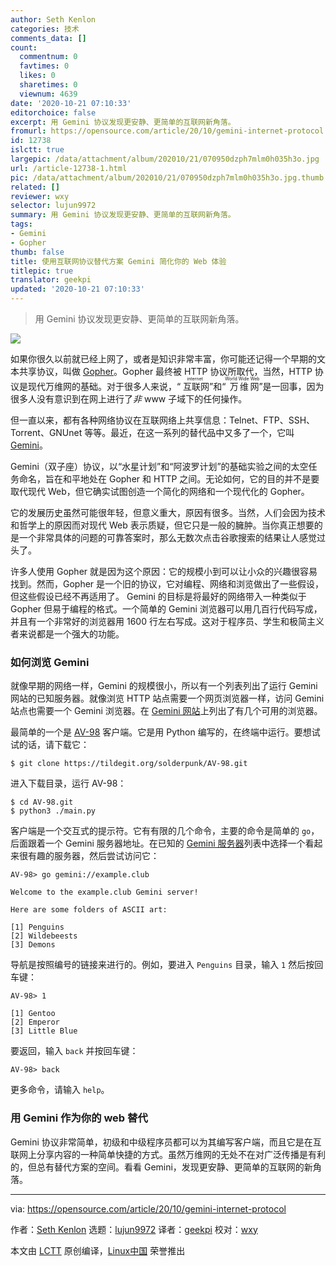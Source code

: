 ```yaml
---
author: Seth Kenlon
categories: 技术
comments_data: []
count:
  commentnum: 0
  favtimes: 0
  likes: 0
  sharetimes: 0
  viewnum: 4639
date: '2020-10-21 07:10:33'
editorchoice: false
excerpt: 用 Gemini 协议发现更安静、更简单的互联网新角落。
fromurl: https://opensource.com/article/20/10/gemini-internet-protocol
id: 12738
islctt: true
largepic: /data/attachment/album/202010/21/070950dzph7mlm0h035h3o.jpg
url: /article-12738-1.html
pic: /data/attachment/album/202010/21/070950dzph7mlm0h035h3o.jpg.thumb.jpg
related: []
reviewer: wxy
selector: lujun9972
summary: 用 Gemini 协议发现更安静、更简单的互联网新角落。
tags:
- Gemini
- Gopher
thumb: false
title: 使用互联网协议替代方案 Gemini 简化你的 Web 体验
titlepic: true
translator: geekpi
updated: '2020-10-21 07:10:33'
---
```


 



> 
> 用 Gemini 协议发现更安静、更简单的互联网新角落。
> 
> 
> 


![](/data/attachment/album/202010/21/070950dzph7mlm0h035h3o.jpg)


如果你很久以前就已经上网了，或者是知识非常丰富，你可能还记得一个早期的文本共享协议，叫做 [Gopher](https://en.wikipedia.org/wiki/Gopher_%28protocol%29)。Gopher 最终被 HTTP 协议所取代，当然，HTTP 协议是现代万维网的基础。对于很多人来说，“<ruby> 互联网 <rt>  internet </rt></ruby>”和“<ruby> 万维网 <rt>  World Wide Web </rt></ruby>”是一回事，因为很多人没有意识到在网上进行了*非* www 子域下的任何操作。


但一直以来，都有各种网络协议在互联网络上共享信息：Telnet、FTP、SSH、Torrent、GNUnet 等等。最近，在这一系列的替代品中又多了一个，它叫 [Gemini](https://gemini.circumlunar.space/)。


Gemini（双子座）协议，以“水星计划”和“阿波罗计划”的基础实验之间的太空任务命名，旨在和平地处在 Gopher 和 HTTP 之间。无论如何，它的目的并不是要取代现代 Web，但它确实试图创造一个简化的网络和一个现代化的 Gopher。


它的发展历史虽然可能很年轻，但意义重大，原因有很多。当然，人们会因为技术和哲学上的原因而对现代 Web 表示质疑，但它只是一般的臃肿。当你真正想要的是一个非常具体的问题的可靠答案时，那么无数次点击谷歌搜索的结果让人感觉过头了。


许多人使用 Gopher 就是因为这个原因：它的规模小到可以让小众的兴趣很容易找到。然而，Gopher 是一个旧的协议，它对编程、网络和浏览做出了一些假设，但这些假设已经不再适用了。 Gemini 的目标是将最好的网络带入一种类似于 Gopher 但易于编程的格式。一个简单的 Gemini 浏览器可以用几百行代码写成，并且有一个非常好的浏览器用 1600 行左右写成。这对于程序员、学生和极简主义者来说都是一个强大的功能。


### 如何浏览 Gemini


就像早期的网络一样，Gemini 的规模很小，所以有一个列表列出了运行 Gemini 网站的已知服务器。就像浏览 HTTP 站点需要一个网页浏览器一样，访问 Gemini 站点也需要一个 Gemini 浏览器。在 [Gemini 网站](https://gemini.circumlunar.space/clients.html)上列出了有几个可用的浏览器。


最简单的一个是 [AV-98](https://tildegit.org/solderpunk/AV-98) 客户端。它是用 Python 编写的，在终端中运行。要想试试的话，请下载它：



```
$ git clone https://tildegit.org/solderpunk/AV-98.git

```

进入下载目录，运行 AV-98：



```
$ cd AV-98.git
$ python3 ./main.py

```

客户端是一个交互式的提示符。它有有限的几个命令，主要的命令是简单的 `go`，后面跟着一个 Gemini 服务器地址。在已知的 [Gemini 服务器](https://portal.mozz.us/gemini/gemini.circumlunar.space/servers)列表中选择一个看起来很有趣的服务器，然后尝试访问它：



```
AV-98> go gemini://example.club

Welcome to the example.club Gemini server!

Here are some folders of ASCII art:

[1] Penguins
[2] Wildebeests
[3] Demons

```

导航是按照编号的链接来进行的。例如，要进入 `Penguins` 目录，输入 `1` 然后按回车键：



```
AV-98> 1

[1] Gentoo
[2] Emperor
[3] Little Blue

```

要返回，输入 `back` 并按回车键：



```
AV-98> back

```

更多命令，请输入 `help`。


### 用 Gemini 作为你的 web 替代


Gemini 协议非常简单，初级和中级程序员都可以为其编写客户端，而且它是在互联网上分享内容的一种简单快捷的方式。虽然万维网的无处不在对广泛传播是有利的，但总有替代方案的空间。看看 Gemini，发现更安静、更简单的互联网的新角落。




---


via: <https://opensource.com/article/20/10/gemini-internet-protocol>


作者：[Seth Kenlon](https://opensource.com/users/seth) 选题：[lujun9972](https://github.com/lujun9972) 译者：[geekpi](https://github.com/geekpi) 校对：[wxy](https://github.com/wxy)


本文由 [LCTT](https://github.com/LCTT/TranslateProject) 原创编译，[Linux中国](https://linux.cn/) 荣誉推出